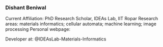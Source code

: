 ### Dishant Beniwal
Current Affiliation: PhD Research Scholar, IDEAs Lab, IIT Ropar
Research areas: materials informatics; cellular automata; machine learning; image processing
Personal webpage:

Developer at:
@IDEAsLab-Materials-Informatics
